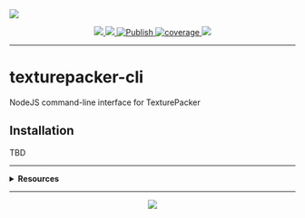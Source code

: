 <img src="https://repository-images.githubusercontent.com/902586561/7490468a-ab83-402a-bd75-8c79c0168a83">
<p align="center">
  <a href="https://npmjs.com/package/texturepacker-cli/" target="_blank">
    <img src="https://img.shields.io/npm/v/texturepacker-cli.svg" />
  </a>

  <a href="https://github.com/rdarida/texturepacker-cli" target="_blank">
    <img src="https://img.shields.io/badge/-repository-222222?style=flat&logo=github" />
  </a>

  <a href="https://github.com/rdarida/texturepacker-cli/actions/workflows/publish.yml" target="_blank" alt="GitHub Actions">
    <img src="https://github.com/rdarida/texturepacker-cli/actions/workflows/publish.yml/badge.svg" alt="Publish">
  </a>

  <a href="https://sonarcloud.io/dashboard?id=rdarida_texturepacker-cli" target="_blank" alt="SonarCloud">
    <img src="https://sonarcloud.io/api/project_badges/measure?project=rdarida_texturepacker-cli&metric=coverage" alt="coverage">
  </a>

  <img src="https://img.shields.io/librariesio/release/npm/texturepacker-cli">
</p>
<hr>

# texturepacker-cli
NodeJS command-line interface for TexturePacker

## Installation
TBD

<hr>

<details>
  <summary>
    <strong>Resources</strong>
  </summary>

- [Documentation](https://rdarida.github.io/texturepacker-cli/)
- **TexturePacker**
  * [Running TexturePacker from Commandline](https://www.codeandweb.com/texturepacker/documentation/commandline)
  * [Texture Settings](https://www.codeandweb.com/texturepacker/documentation/texture-settings)
</details>
<hr>

<p align="center">
  <a href="LICENSE" target="_blank">
    <img src="https://img.shields.io/badge/license-MIT-green" />
  </a>
</p>
